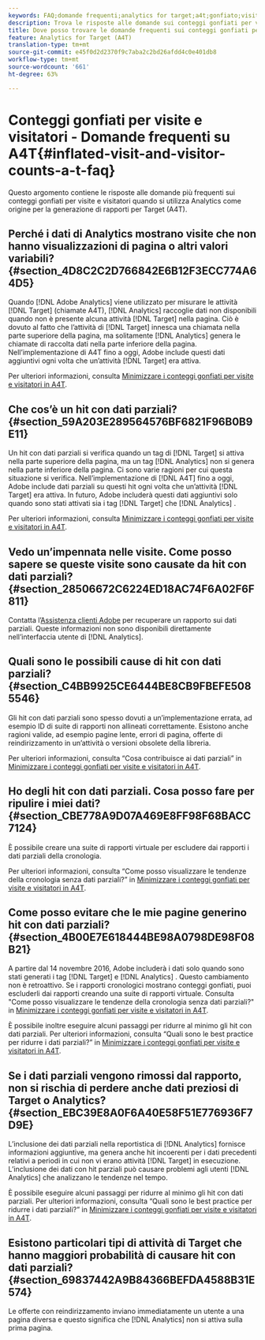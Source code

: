 ```yaml
---
keywords: FAQ;domande frequenti;analytics for target;a4t;gonfiato;visita;visitatore;hit parziale;orfano
description: Trova le risposte alle domande sui conteggi gonfiati per visite e visitatori quando utilizzi Analytics for Target (A4T). Scopri come ridurre al minimo i "dati parziali".
title: Dove posso trovare le domande frequenti sui conteggi gonfiati per visite e visitatori con A4T?
feature: Analytics for Target (A4T)
translation-type: tm+mt
source-git-commit: e45f0d2d2370f9c7aba2c2bd26afdd4c0e401db8
workflow-type: tm+mt
source-wordcount: '661'
ht-degree: 63%

---
```



# Conteggi gonfiati per visite e visitatori - Domande frequenti su A4T{#inflated-visit-and-visitor-counts-a-t-faq}

Questo argomento contiene le risposte alle domande più frequenti sui conteggi gonfiati per visite e visitatori quando si utilizza Analytics come origine per la generazione di rapporti per Target (A4T).

## Perché i dati di Analytics mostrano visite che non hanno visualizzazioni di pagina o altri valori variabili? {#section_4D8C2C2D766842E6B12F3ECC774A64D5}

Quando [!DNL Adobe Analytics] viene utilizzato per misurare le attività [!DNL Target] (chiamate A4T), [!DNL Analytics] raccoglie dati non disponibili quando non è presente alcuna attività [!DNL Target] nella pagina. Ciò è dovuto al fatto che l’attività di [!DNL Target] innesca una chiamata nella parte superiore della pagina, ma solitamente [!DNL Analytics] genera le chiamate di raccolta dati nella parte inferiore della pagina. Nell’implementazione di A4T fino a oggi, Adobe include questi dati aggiuntivi ogni volta che un’attività [!DNL Target] era attiva.

Per ulteriori informazioni, consulta [Minimizzare i conteggi gonfiati per visite e visitatori in A4T](/help/c-integrating-target-with-mac/a4t/c-a4t-troubleshooting/minimizing-inflated-visit-and-visitor-counts-a4t.md#concept_A515C2DE126E44B6AD97754C2C6D5235).

## Che cos’è un hit con dati parziali? {#section_59A203E289564576BF6821F96B0B9E11}

Un hit con dati parziali si verifica quando un tag di [!DNL Target] si attiva nella parte superiore della pagina, ma un tag [!DNL Analytics] non si genera nella parte inferiore della pagina. Ci sono varie ragioni per cui questa situazione si verifica. Nell’implementazione di [!DNL A4T] fino a oggi, Adobe include dati parziali su questi hit ogni volta che un’attività [!DNL Target] era attiva. In futuro, Adobe includerà questi dati aggiuntivi solo quando sono stati attivati sia i tag [!DNL Target] che [!DNL Analytics] .

Per ulteriori informazioni, consulta [Minimizzare i conteggi gonfiati per visite e visitatori in A4T](/help/c-integrating-target-with-mac/a4t/c-a4t-troubleshooting/minimizing-inflated-visit-and-visitor-counts-a4t.md#concept_A515C2DE126E44B6AD97754C2C6D5235).

## Vedo un’impennata nelle visite. Come posso sapere se queste visite sono causate da hit con dati parziali? {#section_28506672C6224ED18AC74F6A02F6F811}

Contatta l’[Assistenza clienti Adobe](/help/cmp-resources-and-contact-information.md#reference_ACA3391A00EF467B87930A450050077C) per recuperare un rapporto sui dati parziali. Queste informazioni non sono disponibili direttamente nell’interfaccia utente di [!DNL Analytics].

## Quali sono le possibili cause di hit con dati parziali? {#section_C4BB9925CE6444BE8CB9FBEFE5085546}

Gli hit con dati parziali sono spesso dovuti a un’implementazione errata, ad esempio ID di suite di rapporti non allineati correttamente. Esistono anche ragioni valide, ad esempio pagine lente, errori di pagina, offerte di reindirizzamento in un’attività o versioni obsolete della libreria.

Per ulteriori informazioni, consulta “Cosa contribuisce ai dati parziali” in [Minimizzare i conteggi gonfiati per visite e visitatori in A4T](/help/c-integrating-target-with-mac/a4t/c-a4t-troubleshooting/minimizing-inflated-visit-and-visitor-counts-a4t.md#concept_A515C2DE126E44B6AD97754C2C6D5235).

## Ho degli hit con dati parziali. Cosa posso fare per ripulire i miei dati? {#section_CBE778A9D07A469E8FF98F68BACC7124}

È possibile creare una suite di rapporti virtuale per escludere dai rapporti i dati parziali della cronologia.

Per ulteriori informazioni, consulta “Come posso visualizzare le tendenze della cronologia senza dati parziali?” in [Minimizzare i conteggi gonfiati per visite e visitatori in A4T](/help/c-integrating-target-with-mac/a4t/c-a4t-troubleshooting/minimizing-inflated-visit-and-visitor-counts-a4t.md#concept_A515C2DE126E44B6AD97754C2C6D5235).

## Come posso evitare che le mie pagine generino hit con dati parziali? {#section_4B00E7E618444BE98A0798DE98F08B21}

A partire dal 14 novembre 2016, Adobe includerà i dati solo quando sono stati generati i tag [!DNL Target] e [!DNL Analytics] . Questo cambiamento non è retroattivo. Se i rapporti cronologici mostrano conteggi gonfiati, puoi escluderli dai rapporti creando una suite di rapporti virtuale. Consulta &quot;Come posso visualizzare le tendenze della cronologia senza dati parziali?&quot; in [Minimizzare i conteggi gonfiati per visite e visitatori in A4T](/help/c-integrating-target-with-mac/a4t/c-a4t-troubleshooting/minimizing-inflated-visit-and-visitor-counts-a4t.md#concept_A515C2DE126E44B6AD97754C2C6D5235).

È possibile inoltre eseguire alcuni passaggi per ridurre al minimo gli hit con dati parziali. Per ulteriori informazioni, consulta “Quali sono le best practice per ridurre i dati parziali?” in [Minimizzare i conteggi gonfiati per visite e visitatori in A4T](/help/c-integrating-target-with-mac/a4t/c-a4t-troubleshooting/minimizing-inflated-visit-and-visitor-counts-a4t.md#concept_A515C2DE126E44B6AD97754C2C6D5235).

## Se i dati parziali vengono rimossi dal rapporto, non si rischia di perdere anche dati preziosi di Target o Analytics? {#section_EBC39E8A0F6A40E58F51E776936F7D9E}

L’inclusione dei dati parziali nella reportistica di [!DNL Analytics] fornisce informazioni aggiuntive, ma genera anche hit incoerenti per i dati precedenti relativi a periodi in cui non vi erano attività [!DNL Target] in esecuzione. L’inclusione dei dati con hit parziali può causare problemi agli utenti [!DNL Analytics] che analizzano le tendenze nel tempo.

È possibile eseguire alcuni passaggi per ridurre al minimo gli hit con dati parziali. Per ulteriori informazioni, consulta “Quali sono le best practice per ridurre i dati parziali?” in [Minimizzare i conteggi gonfiati per visite e visitatori in A4T](/help/c-integrating-target-with-mac/a4t/c-a4t-troubleshooting/minimizing-inflated-visit-and-visitor-counts-a4t.md#concept_A515C2DE126E44B6AD97754C2C6D5235).

## Esistono particolari tipi di attività di Target che hanno maggiori probabilità di causare hit con dati parziali? {#section_69837442A9B84366BEFDA4588B31E574}

Le offerte con reindirizzamento inviano immediatamente un utente a una pagina diversa e questo significa che [!DNL Analytics] non si attiva sulla prima pagina.
